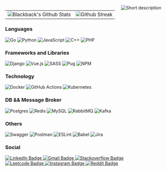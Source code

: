 <img align='right' src='https://github.com/Blackbackofficial/Blackbackofficial/raw/main/img/Iam.gif' alt="Short description">
<table frame="void" width="100">
<tr>
</tr>
<tr>
<td>
	<img alt="Blackback's Github Stats" src="https://github-readme-stats.vercel.app/api?username=Blackbackofficial&show_icons=true&theme=buefy"/>
</td>
<td>
	<img alt="Github Streak" src="http://github-readme-streak-stats.herokuapp.com?user=Blackbackofficial&theme=buefy"/>
</td>
</tr>
</table>

<!-- how to make this gif ? I made my with vue Then I recorded my screen to gif on Mac with Quicktime and https://gist.github.com/tskaggs/6394639 -->

<!-- <p align="center">
    <img alt="Blackback's Github Langs" src="https://github-readme-stats.vercel.app/api/top-langs/?username=Blackbackofficial&hide_border=false&layout=compact&theme=material-palenight"/> https://codesandbox.io/s/github-profile-2ijk7?file=/src/main.js
</p> -->


### Languages

![Go](https://img.shields.io/badge/go-%2300ADD8.svg?&style=for-the-badge&logo=go&logoColor=white)
![Python](https://img.shields.io/badge/python-%2314354C.svg?&style=for-the-badge&logo=python&logoColor=white)
![JavaScript](https://img.shields.io/badge/javascript-%23323330.svg?style=for-the-badge&logo=javascript&logoColor=%23F7DF1E)
![C++](https://img.shields.io/badge/c++-%2300599C.svg?&style=for-the-badge&logo=c%2B%2B&ogoColor=white)
![PHP](https://img.shields.io/badge/php-%23777BB4.svg?style=for-the-badge&logo=php&logoColor=white)

### Frameworks and Libraries

![Django](https://img.shields.io/badge/django-%23092E20.svg?style=for-the-badge&logo=django&logoColor=white)
![Vue.js](https://img.shields.io/badge/vuejs-%2335495e.svg?style=for-the-badge&logo=vuedotjs&logoColor=%234FC08D)
![SASS](https://img.shields.io/badge/SASS-hotpink.svg?style=for-the-badge&logo=SASS&logoColor=white)
![Pug](https://img.shields.io/badge/Pug-FFF?style=for-the-badge&logo=pug&logoColor=A86454)
![NPM](https://img.shields.io/badge/NPM-%23000000.svg?style=for-the-badge&logo=npm&logoColor=white)


### Technology

![Docker](https://img.shields.io/badge/docker-%230db7ed.svg?&style=for-the-badge&logo=docker&logoColor=white)
![GitHub Actions](https://img.shields.io/badge/github%20actions-%232671E5.svg?&style=for-the-badge&logo=github-actions&logoColor=white)
![Kubernetes](https://img.shields.io/badge/kubernetes-%23326ce5.svg?style=for-the-badge&logo=kubernetes&logoColor=white)

### DB && Message Broker

![Postgres](https://img.shields.io/badge/postgres-%23316192.svg?style=for-the-badge&logo=postgresql&logoColor=white)
![Redis](https://img.shields.io/badge/redis-%23DD0031.svg?style=for-the-badge&logo=redis&logoColor=white)
![MySQL](https://img.shields.io/badge/MySQL-00000F?style=for-the-badge&logo=mysql&logoColor=white)
![RabbitMQ](https://img.shields.io/badge/Rabbitmq-FF6600?style=for-the-badge&logo=rabbitmq&logoColor=white)
![Kafka](https://img.shields.io/badge/Apache%20Kafka-000?style=for-the-badge&logo=apachekafka)

### Others

![Swagger](https://img.shields.io/badge/-Swagger-%23Clojure?style=for-the-badge&logo=swagger&logoColor=white)
![Postman](https://img.shields.io/badge/Postman-FF6C37?style=for-the-badge&logo=postman&logoColor=white)
![ESLint](https://img.shields.io/badge/ESLint-4B3263?style=for-the-badge&logo=eslint&logoColor=white)
![Babel](https://img.shields.io/badge/Babel-F9DC3e?style=for-the-badge&logo=babel&logoColor=black)
![Jira](https://img.shields.io/badge/jira-%230A0FFF.svg?style=for-the-badge&logo=jira&logoColor=white)

### Social

<a href="https://www.linkedin.com/in/ivan%D1%81hernov/">
    <img src="https://img.shields.io/badge/LinkedIn-blue?style=for-the-badge&logo=linkedin&logoColor=white" alt="LinkedIn Badge"/>
</a>
<a href="mailto:chernov0ivan.1997@gmail.com">
    <img src="https://img.shields.io/badge/Gmail-D14836?style=for-the-badge&logo=gmail&logoColor=white" alt="Gmail Badge"/>
</a>
<a href="https://stackoverflow.com/users/21003432/chernov-ivan">
    <img src="https://img.shields.io/badge/-Stackoverflow-FE7A16?style=for-the-badge&logo=stack-overflow&logoColor=white" alt="Stackoverflow Badge"/>
</a>
<a href="https://leetcode.com/Blackbackofficial/">
	<img src="https://img.shields.io/badge/-LeetCode-FFA116?style=for-the-badge&logo=LeetCode&logoColor=black" alt="Leetcode Badge"/>
</a>
<a href="https://www.instagram.com/iva.chernov/">
    <img src="https://img.shields.io/badge/Instagram-E4405F?style=for-the-badge&logo=instagram&logoColor=white" alt="Instagram Badge"/>
</a>
<a href="https://www.reddit.com/user/iva_chernov">
    <img src="https://img.shields.io/badge/Reddit-%23FF4500.svg?style=for-the-badge&logo=Reddit&logoColor=white" alt="Reddit Badge"/>
</a>
